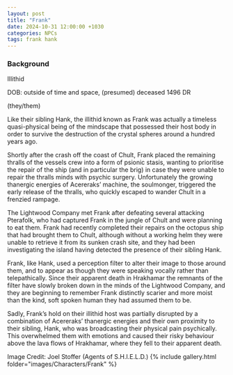 ```yaml
---
layout: post
title: "Frank"
date: 2024-10-31 12:00:00 +1030
categories: NPCs
tags: frank hank
---
```

### Background
Illithid

DOB: outside of time and space, (presumed) deceased 1496 DR

(they/them)





Like their sibling Hank, the illithid known as Frank was actually a timeless quasi-physical being of the mindscape that possessed their host body in order to survive the destruction of the crystal spheres around a hundred years ago.

Shortly after the crash off the coast of Chult, Frank placed the remaining thralls of the vessels crew into a form of psionic stasis, wanting to prioritise the repair of the ship (and in particular the brig) in case they were unable to repair the thralls minds with psychic surgery. Unfortunately the growing thanergic energies of Acereraks’ machine, the soulmonger, triggered the early release of the thralls, who quickly escaped to wander Chult in a frenzied rampage.

The Lightwood Company met Frank after defeating several attacking Pterafolk, who had captured Frank in the jungle of Chult and were planning to eat them. Frank had recently completed their repairs on the octopus ship that had brought them to Chult, although without a working helm they were unable to retrieve it from its sunken crash site, and they had been investigating the island having detected the presence of their sibling Hank.

Frank, like Hank, used a perception filter to alter their image to those around them, and to appear as though they were speaking vocally rather than telepathically. Since their apparent death in Hrakhamar the remnants of the filter have slowly broken down in the minds of the Lightwood Company, and they are beginning to remember Frank distinctly scarier and more moist than the kind, soft spoken human they had assumed them to be.

Sadly, Frank’s hold on their illithid host was partially disrupted by a combination of Acereraks’ thanergic energies and their own proximity to their sibling, Hank, who was broadcasting their physical pain psychically. This overwhelmed them with emotions and caused their risky behaviour above the lava flows of Hrakhamar, where they fell to their apparent death.




Image Credit: Joel Stoffer (Agents of S.H.I.E.L.D.)
{% include gallery.html folder="images/Characters/Frank" %}